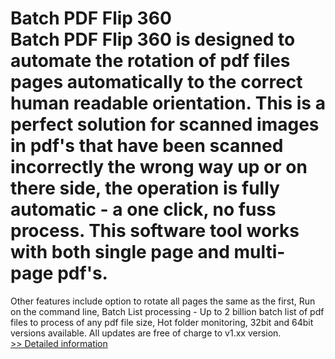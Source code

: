 # Batch PDF Flip 360<br />Batch PDF Flip 360 is designed to automate the rotation of pdf files pages automatically to the correct human readable orientation. This is a perfect solution for scanned images in pdf's that have been scanned incorrectly the wrong way up or on there side, the operation is fully automatic - a one click, no fuss process. This software tool works with both single page and multi-page pdf's.
Other features include option to rotate all pages the same as the first, Run on the command line, Batch List processing - Up to 2 billion batch list of pdf files to process of any pdf file size, Hot folder monitoring, 32bit and 64bit versions available.
All updates are free of charge to v1.xx version.<br />[>> Detailed information](https://secure.shareit.com/shareit/product.html?productid=301015071&affiliateid=200057808)